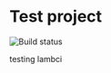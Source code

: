 # Test project

![Build status](https://s3.eu-central-1.amazonaws.com/lambci-buildresults-1nhpw0v5xaso9/gh/pellegrino/test-ci-project/branches/master/40ffb6d638af2e8389dd5f02caf6e7c7.svg)

testing lambci

